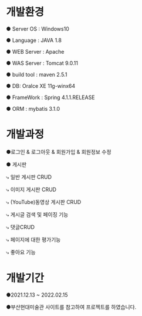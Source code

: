 # 개발환경
● Server OS : Windows10

● Language : JAVA 1.8

● WEB Server : Apache 

● WAS Server : Tomcat 9.0.11

● build tool : maven 2.5.1

● DB: Oralce XE 11g-winx64

● FrameWork : Spring 4.1.1.RELEASE

● ORM : mybatis 3.1.0


# 개발과정
●로그인 & 로그아웃 & 회원가입 & 회원정보 수정
  
● 게시판

  ⤷  일반 게시판 CRUD
  
  ⤷  이미지 게시판 CRUD
  
  ⤷  (YouTube)동영상 게시판 CRUD
    
  ⤷  게시글 검색 및 페이징 기능
    
  ⤷  댓글CRUD

  ⤷  페이지에 대한 평가기능
  
  ⤷  좋아요 기능

# 개발기간
●2021.12.13 ~ 2022.02.15

●부산현대미술관 사이트를 참고하여 프로젝트를 하였습니다.

